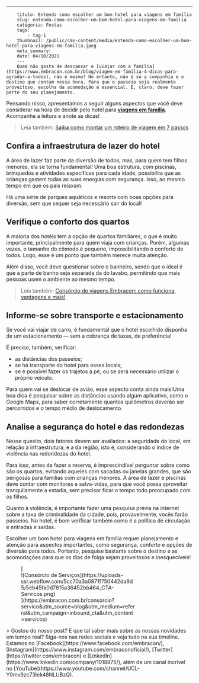 ---
        titulo: Entenda como escolher um bom hotel para viagens em família
        slug: entenda-como-escolher-um-bom-hotel-para-viagens-em-familia
        categoria: Festas
        tags:
            - tag-1
        thumbnail: /public/cms-content/media/entenda-como-escolher-um-bom-hotel-para-viagens-em-familia.jpeg
        meta_summary: 
        date: 04/10/2021
        ---
        Quem não gosta de descansar e [viajar com a família](https://www.embracon.com.br/blog/viagem-em-familia-4-dicas-para-agradar-a-todos), não é mesmo? No entanto, não é só a companhia e o destino que contam nessa hora. Para que o passeio seja realmente proveitoso, escolha da acomodação é essencial. E, claro, deve fazer parte do seu planejamento.

Pensando nisso, apresentamos a seguir alguns aspectos que você deve considerar na hora de decidir pelo hotel para [**viagens em família**](https://www.embracon.com.br/blog/como-escolher-um-destino-de-ferias-com-a-familia-confira-aqui). Acompanhe a leitura e anote as dicas!

> Leia também: [Saiba como montar um roteiro de viagem em 7 passos](https://www.embracon.com.br/blog/saiba-como-montar-um-roteiro-de-viagem-em-7-passos)

Confira a infraestrutura de lazer do hotel
------------------------------------------

A área de lazer faz parte da diversão de todos, mas, para quem tem filhos menores, ela se torna fundamental! Uma boa estrutura, com piscinas, brinquedos e atividades específicas para cada idade, possibilita que as crianças gastem todas as suas energias com segurança. Isso, ao mesmo tempo em que os pais relaxam.

Há uma série de parques aquáticos e resorts com boas opções para diversão, sem que sequer seja necessário sair do local!

Verifique o conforto dos quartos
--------------------------------

A maioria dos hotéis tem a opção de quartos familiares, o que é muito importante, principalmente para quem viaja com crianças. Porém, algumas vezes, o tamanho do cômodo é pequeno, impossibilitando o conforto de todos. Logo, esse é um ponto que também merece muita atenção.

Além disso, você deve questionar sobre o banheiro, sendo que o ideal é que a parte de banho seja separada da do lavabo, permitindo que mais pessoas usem o ambiente ao mesmo tempo.

> Leia também: [Consórcio de viagens Embracon: como funciona, vantagens e mais!](https://www.embracon.com.br/blog/consorcio-de-viagens-embracon-vantagens)

Informe-se sobre transporte e estacionamento
--------------------------------------------

Se você vai viajar de carro, é fundamental que o hotel escolhido disponha de um estacionamento — sem a cobrança de taxas, de preferência!

É preciso, também, verificar:

- as distâncias dos passeios;
- se há transporte do hotel para esses locais;
- se é possível fazer os trajetos a pé, ou se será necessário utilizar o próprio veículo.

Para quem vai se deslocar de avião, esse aspecto conta ainda mais!Uma boa dica é pesquisar sobre as distâncias usando algum aplicativo, como o Google Maps, para saber corretamente quantos quilômetros deverão ser percorridos e o tempo médio de deslocamento.

Analise a segurança do hotel e das redondezas
---------------------------------------------

Nesse quesito, dois fatores devem ser avaliados: a seguridade do local, em relação à infraestrutura, e a da região, isto é, considerando o índice de violência nas redondezas do hotel.

Para isso, antes de fazer a reserva, é imprescindível perguntar sobre como são os quartos, evitando aqueles com sacadas ou janelas grandes, que são perigosas para famílias com crianças menores. A área de lazer e piscinas deve contar com monitores e salva-vidas, para que você possa aproveitar tranquilamente a estadia, sem precisar ficar o tempo todo preocupado com os filhos.

Quanto à violência, é importante fazer uma pesquisa prévia na internet sobre a taxa de criminalidade da cidade, pois, provavelmente, vocês farão passeios. No hotel, é bom verificar também como é a política de circulação e entradas e saídas.

Escolher um bom hotel para viagens em família requer planejamento e atenção para aspectos importantes, como segurança, conforto e opções de diversão para todos. Portanto, pesquise bastante sobre o destino e as acomodações para que os dias de folga sejam proveitosos e inesquecíveis!

<figure class="w-richtext-figure-type-image w-richtext-align-center" style="max-width:310px">[<div>![Consórcio de Serviços](https://uploads-ssl.webflow.com/5cc70a3a0871f750442da9d5/5eb45fa0d7815a36452bb464_CTA-Servicos.png)</div>](https://embracon.com.br/consorcio?servico&utm_source=blog&utm_medium=referral&utm_campaign=inbound_cta&utm_content=servicos)</figure>> Gostou do nosso post? E que tal saber mais sobre as nossas novidades em tempo real? Siga-nos nas redes sociais e veja tudo na sua timeline. Estamos no [Facebook](https://www.facebook.com/embracon/), [Instagram](https://www.instagram.com/embraconoficial/), [Twitter](https://twitter.com/embracon) e [LinkedIn](https://www.linkedin.com/company/1018875/), além de um canal incrível no [YouTube](https://www.youtube.com/channel/UCL-Y0mv9zc73Iek48NLUBzQ).
        
